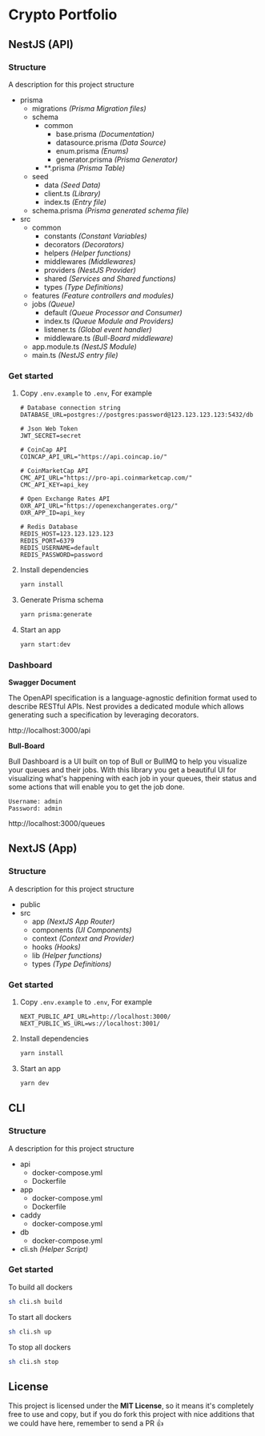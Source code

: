 # Crypto Portfolio

## NestJS (API)
### Structure
A description for this project structure
- prisma
    - migrations *(Prisma Migration files)*
    - schema
        - common
            - base.prisma *(Documentation)*
            - datasource.prisma *(Data Source)*
            - enum.prisma *(Enums)*
            - generator.prisma *(Prisma Generator)*
        - **.prisma *(Prisma Table)*
    - seed
        - data *(Seed Data)*
        - client.ts *(Library)*
        - index.ts *(Entry file)*
    - schema.prisma *(Prisma generated schema file)*
- src
    - common
        - constants *(Constant Variables)*
        - decorators *(Decorators)*
        - helpers *(Helper functions)*
        - middlewares *(Middlewares)*
        - providers *(NestJS Provider)*
        - shared *(Services and Shared functions)*
        - types *(Type Definitions)*
    - features *(Feature controllers and modules)*
    - jobs *(Queue)*
        - default *(Queue Processor and Consumer)*
        - index.ts *(Queue Module and Providers)*
        - listener.ts *(Global event handler)*
        - middleware.ts *(Bull-Board middleware)*
    - app.module.ts *(NestJS Module)*
    - main.ts *(NestJS entry file)*

### Get started
1. Copy `.env.example` to `.env`, For example
    ```env
    # Database connection string
    DATABASE_URL=postgres://postgres:password@123.123.123.123:5432/db

    # Json Web Token
    JWT_SECRET=secret

    # CoinCap API
    COINCAP_API_URL="https://api.coincap.io/"

    # CoinMarketCap API
    CMC_API_URL="https://pro-api.coinmarketcap.com/"
    CMC_API_KEY=api_key

    # Open Exchange Rates API
    OXR_API_URL="https://openexchangerates.org/"
    OXR_APP_ID=api_key

    # Redis Database
    REDIS_HOST=123.123.123.123
    REDIS_PORT=6379
    REDIS_USERNAME=default
    REDIS_PASSWORD=password
    ```
2. Install dependencies
    ```bash
    yarn install
    ```
3. Generate Prisma schema
    ```bash
    yarn prisma:generate
    ```
4. Start an app
    ```bash
    yarn start:dev
    ```
### Dashboard
**Swagger Document**

The OpenAPI specification is a language-agnostic definition format used to describe RESTful APIs. Nest provides a dedicated module which allows generating such a specification by leveraging decorators.

http://localhost:3000/api

**Bull-Board**

Bull Dashboard is a UI built on top of Bull or BullMQ to help you visualize your queues and their jobs. With this library you get a beautiful UI for visualizing what's happening with each job in your queues, their status and some actions that will enable you to get the job done.

```
Username: admin
Password: admin
```
http://localhost:3000/queues

## NextJS (App)
### Structure
A description for this project structure
- public
- src
    - app *(NextJS App Router)*
    - components *(UI Components)*
    - context *(Context and Provider)*
    - hooks *(Hooks)*
    - lib *(Helper functions)*
    - types *(Type Definitions)*

### Get started
1. Copy `.env.example` to `.env`, For example
    ```
    NEXT_PUBLIC_API_URL=http://localhost:3000/
    NEXT_PUBLIC_WS_URL=ws://localhost:3001/
    ```
2. Install dependencies
    ```bash
    yarn install
    ```
3. Start an app
    ```bash
    yarn dev
    ```

## CLI
### Structure
A description for this project structure
- api
    - docker-compose.yml
    - Dockerfile
- app
    - docker-compose.yml
    - Dockerfile
- caddy
    - docker-compose.yml
- db
    - docker-compose.yml
- cli.sh *(Helper Script)*

### Get started

To build all dockers
```bash
sh cli.sh build
```

To start all dockers
```bash
sh cli.sh up
```

To stop all dockers
```bash
sh cli.sh stop
```

## License
This project is licensed under the **MIT License**, so it means it's completely free to use and copy, but if you do fork this project with nice additions that we could have here, remember to send a PR 👍